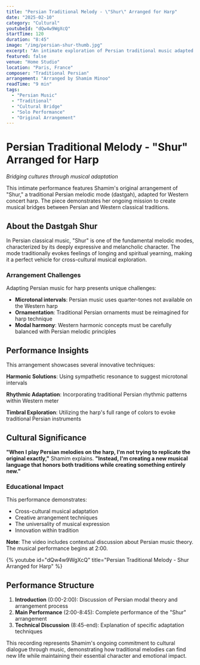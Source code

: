 ```yaml
---
title: "Persian Traditional Melody - \"Shur\" Arranged for Harp"
date: "2025-02-10"
category: "Cultural"
youtubeId: "dQw4w9WgXcQ"
startTime: 120
duration: "8:45"
image: "/img/persian-shur-thumb.jpg"
excerpt: "An intimate exploration of Persian traditional music adapted for Western concert harp, showcasing Shamim's unique cultural bridge-building through music."
featured: false
venue: "Home Studio"
location: "Paris, France"
composer: "Traditional Persian"
arrangement: "Arranged by Shamim Minoo"
readTime: "9 min"
tags:
  - "Persian Music"
  - "Traditional"
  - "Cultural Bridge"
  - "Solo Performance"
  - "Original Arrangement"
---
```


# Persian Traditional Melody - "Shur" Arranged for Harp

*Bridging cultures through musical adaptation*

This intimate performance features Shamim's original arrangement of "Shur," a traditional Persian melodic mode (dastgah), adapted for Western concert harp. The piece demonstrates her ongoing mission to create musical bridges between Persian and Western classical traditions.

## About the Dastgah Shur

In Persian classical music, "Shur" is one of the fundamental melodic modes, characterized by its deeply expressive and melancholic character. The mode traditionally evokes feelings of longing and spiritual yearning, making it a perfect vehicle for cross-cultural musical exploration.

### Arrangement Challenges

Adapting Persian music for harp presents unique challenges:
- **Microtonal intervals**: Persian music uses quarter-tones not available on the Western harp
- **Ornamentation**: Traditional Persian ornaments must be reimagined for harp technique
- **Modal harmony**: Western harmonic concepts must be carefully balanced with Persian melodic principles

## Performance Insights

This arrangement showcases several innovative techniques:

**Harmonic Solutions**: Using sympathetic resonance to suggest microtonal intervals

**Rhythmic Adaptation**: Incorporating traditional Persian rhythmic patterns within Western meter

**Timbral Exploration**: Utilizing the harp's full range of colors to evoke traditional Persian instruments

## Cultural Significance

**"When I play Persian melodies on the harp, I'm not trying to replicate the original exactly,"** Shamim explains. **"Instead, I'm creating a new musical language that honors both traditions while creating something entirely new."**

### Educational Impact

This performance demonstrates:
- Cross-cultural musical adaptation
- Creative arrangement techniques
- The universality of musical expression
- Innovation within tradition

**Note**: The video includes contextual discussion about Persian music theory. The musical performance begins at 2:00.

{% youtube id="dQw4w9WgXcQ" title="Persian Traditional Melody - Shur Arranged for Harp" %}

## Performance Structure

1. **Introduction** (0:00-2:00): Discussion of Persian modal theory and arrangement process
2. **Main Performance** (2:00-8:45): Complete performance of the "Shur" arrangement
3. **Technical Discussion** (8:45-end): Explanation of specific adaptation techniques

This recording represents Shamim's ongoing commitment to cultural dialogue through music, demonstrating how traditional melodies can find new life while maintaining their essential character and emotional impact.